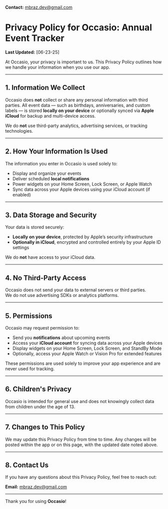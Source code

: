 **Contact:** [mbraz.dev@gmail.com](mailto:mbraz.dev@gmail.com)

# Privacy Policy for Occasio: Annual Event Tracker

**Last Updated:** [06-23-25]

At Occasio, your privacy is important to us. This Privacy Policy outlines how we handle your information when you use our app.

---

## 1. Information We Collect

Occasio does **not** collect or share any personal information with third parties. All event data — such as birthdays, anniversaries, and custom labels — is stored **locally on your device** or optionally synced via **Apple iCloud** for backup and multi-device access.

We do **not** use third-party analytics, advertising services, or tracking technologies.

---

## 2. How Your Information Is Used

The information you enter in Occasio is used solely to:

- Display and organize your events
- Deliver scheduled **local notifications**
- Power widgets on your Home Screen, Lock Screen, or Apple Watch
- Sync data across your Apple devices using your iCloud account (if enabled)

---

## 3. Data Storage and Security

Your data is stored securely:

- **Locally on your device**, protected by Apple’s security infrastructure
- **Optionally in iCloud**, encrypted and controlled entirely by your Apple ID settings

We do **not** have access to your iCloud data.

---

## 4. No Third-Party Access

Occasio does not send your data to external servers or third parties.  
We do not use advertising SDKs or analytics platforms.

---

## 5. Permissions

Occasio may request permission to:

- Send you **notifications** about upcoming events
- Access your **iCloud account** for syncing data across your Apple devices
- Display widgets on your Home Screen, Lock Screen, and StandBy Mode
- Optionally, access your Apple Watch or Vision Pro for extended features

These permissions are used solely to improve your app experience and are never used for tracking.

---

## 6. Children's Privacy

Occasio is intended for general use and does not knowingly collect data from children under the age of 13.

---

## 7. Changes to This Policy

We may update this Privacy Policy from time to time. Any changes will be posted within the app or on this page, with the updated date noted above.

---

## 8. Contact Us

If you have any questions about this Privacy Policy, feel free to reach out:

**Email:** [mbraz.dev@gmail.com](mailto:mbraz.dev@gmail.com)

---

Thank you for using **Occasio**!
